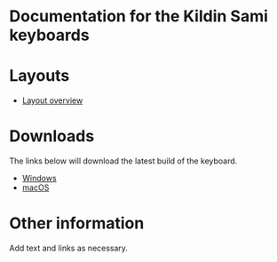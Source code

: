 # Documentation for the Kildin Sami keyboards


# Layouts

-   [Layout overview](layout.html)

# Downloads

The links below will download the latest build of the keyboard.

- [Windows](https://pahkat.uit.no/main/download/keyboard-sjd?platform=windows&channel=nightly)
- [macOS](https://pahkat.uit.no/main/download/keyboard-sjd?platform=macos&channel=nightly)

# Other information

Add text and links as necessary.
